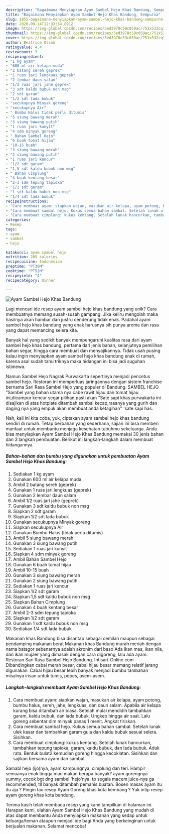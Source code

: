 ```yaml
---
description: "Bagaimana Menyiapkan Ayam Sambel Hejo Khas Bandung, Sempurna"
title: "Bagaimana Menyiapkan Ayam Sambel Hejo Khas Bandung, Sempurna"
slug: 1855-bagaimana-menyiapkan-ayam-sambel-hejo-khas-bandung-sempurna
date: 2020-09-14T12:33:34.891Z
image: https://img-global.cpcdn.com/recipes/5ed3970c59c050ac/751x532cq70/ayam-sambel-hejo-khas-bandung-foto-resep-utama.jpg
thumbnail: https://img-global.cpcdn.com/recipes/5ed3970c59c050ac/751x532cq70/ayam-sambel-hejo-khas-bandung-foto-resep-utama.jpg
cover: https://img-global.cpcdn.com/recipes/5ed3970c59c050ac/751x532cq70/ayam-sambel-hejo-khas-bandung-foto-resep-utama.jpg
author: Beatrice Olson
ratingvalue: 4.4
reviewcount: 3
recipeingredient:
- "1 kg ayam"
- "600 ml air kelapa muda"
- "2 batang sereh geprek"
- "1 ruas jari lengkuas geprek"
- "2 lembar daun salam"
- "1/2 ruas jari jahe geprek"
- "3 sdt kaldu bubuk non msg"
- "2 sdt garam"
- "1/2 sdt lada bubuk"
- "secukupnya Minyak goreng"
- "secukupnya Air"
- " Bumbu Halus tidak perlu ditumis"
- "5 siung bawang merah"
- "3 siung bawang putih"
- "1 ruas jari kunyit"
- "4 sdm minyak goreng"
- " Bahan Sambel Hejo"
- "6 buah tomat hijau"
- "10-15 buah"
- "3 siung bawang merah"
- "2 siung bawang putih"
- "1 ruas jari kencur"
- "1/2 sdt garam"
- "1,5 sdt kaldu bubuk non msg"
- " Bahan Cimplung"
- "4 buah kentang besar"
- "2-3 sdm tepung tapioka"
- "1/2 sdt garam"
- "1 sdt kaldu bubuk non msg"
- "1/4 sdt lada bubuk"
recipeinstructions:
- "Cara membuat ayam: siapkan wajan, masukan air kelapa, ayam potong, bumbu halus, sereh, jahe, lengkuas, dan daun salam. Apabila air kelapa kurang bisa ditambah air biasa. Setelah mulai mendidih tambahkan garam, kaldu bubuk, dan lada bubuk. Ungkep hingga air saat. Lalu goreng sebentar dlm minyak panas 1 menit. Angkat tiriskan."
- "Cara membuat sambal hejo. Kukus semua bahan sambal. Setelah lunak ulek kasar dan tambahkan garam gula dan kaldu bubuk sesuai selera. Sisihkan."
- "Cara membuat cimplung: kukus kentang. Setelah lunak hancurkan, tambahkan tepung tapioka, garam, kaldu bubuk, dan lada bubuk. Aduk rata. Bentuk bulat2 kemudian goreng hingga kecoklatan. Sisihkan dan sajikan bersama ayam dan sambal."
categories:
- Resep
tags:
- ayam
- sambel
- hejo

katakunci: ayam sambel hejo 
nutrition: 205 calories
recipecuisine: Indonesian
preptime: "PT30M"
cooktime: "PT52M"
recipeyield: "4"
recipecategory: Dinner

---
```



![Ayam Sambel Hejo Khas Bandung](https://img-global.cpcdn.com/recipes/5ed3970c59c050ac/751x532cq70/ayam-sambel-hejo-khas-bandung-foto-resep-utama.jpg)

Lagi mencari ide resep ayam sambel hejo khas bandung yang unik? Cara membuatnya memang susah-susah gampang. Jika keliru mengolah maka hasilnya akan hambar dan justru cenderung tidak enak. Padahal ayam sambel hejo khas bandung yang enak harusnya sih punya aroma dan rasa yang dapat memancing selera kita.

Banyak hal yang sedikit banyak mempengaruhi kualitas rasa dari ayam sambel hejo khas bandung, pertama dari jenis bahan, selanjutnya pemilihan bahan segar, hingga cara membuat dan menyajikannya. Tidak usah pusing kalau ingin menyiapkan ayam sambel hejo khas bandung enak di rumah, karena asal sudah tahu triknya maka hidangan ini bisa jadi suguhan istimewa.

Namun Sambel Hejo Nagrak Purwakarta sepertinya menjadi pencetus sambel hejo. Restoran ini memperluas jaringannya dengan sistem franchise bernama Sari Rasa Sambel Hejo yang populer di Bandung. SAMBEL HEJO &#34;Sambel yang bahan utama nya cabe rawit hijau dan tomat hijau ini,dicampur kencur segar pilihan,pasti akan &#34;Sate sapi khas purwakarta ini disajikan di atas hotplate ditambah sambal kecap,rasanya yang gurih dan daging nya yang empuk akan membuat anda ketagihan&#34; &#39;sate sapi has.


Nah, kali ini kita coba, yuk, ciptakan ayam sambel hejo khas bandung sendiri di rumah. Tetap berbahan yang sederhana, sajian ini bisa memberi manfaat untuk membantu menjaga kesehatan tubuhmu sekeluarga. Anda bisa menyiapkan Ayam Sambel Hejo Khas Bandung memakai 30 jenis bahan dan 3 langkah pembuatan. Berikut ini langkah-langkah dalam membuat hidangannya.

<!--inarticleads1-->

##### Bahan-bahan dan bumbu yang digunakan untuk pembuatan Ayam Sambel Hejo Khas Bandung:

1. Sediakan 1 kg ayam
1. Gunakan 600 ml air kelapa muda
1. Ambil 2 batang sereh (geprek)
1. Gunakan 1 ruas jari lengkuas (geprek)
1. Gunakan 2 lembar daun salam
1. Ambil 1/2 ruas jari jahe (geprek)
1. Gunakan 3 sdt kaldu bubuk non msg
1. Siapkan 2 sdt garam
1. Siapkan 1/2 sdt lada bubuk
1. Gunakan secukupnya Minyak goreng
1. Siapkan secukupnya Air
1. Gunakan  Bumbu Halus (tidak perlu ditumis)
1. Ambil 5 siung bawang merah
1. Gunakan 3 siung bawang putih
1. Sediakan 1 ruas jari kunyit
1. Siapkan 4 sdm minyak goreng
1. Ambil  Bahan Sambel Hejo
1. Gunakan 6 buah tomat hijau
1. Ambil 10-15 buah
1. Gunakan 3 siung bawang merah
1. Gunakan 2 siung bawang putih
1. Sediakan 1 ruas jari kencur
1. Siapkan 1/2 sdt garam
1. Siapkan 1,5 sdt kaldu bubuk non msg
1. Siapkan  Bahan Cimplung
1. Gunakan 4 buah kentang besar
1. Ambil 2-3 sdm tepung tapioka
1. Siapkan 1/2 sdt garam
1. Gunakan 1 sdt kaldu bubuk non msg
1. Sediakan 1/4 sdt lada bubuk


Makanan khas Bandung bisa disantap sebagai cemilan maupun sebagai pendamping makanan berat Makanan khas Bandung murah meriah dengan nama batagor sebenarnya adalah akronim dari baso Ada ikan mas, ikan nila, dan ikan mujaer yang dimasak dengan cara digoreng, lalu ada ayam. Restoran Sari Rasa Sambel Hejo Bandung. Intisari-Online.com - Dibandingkan cabai merah besar, cabai hijau besar memang relatif jarang digunakan. Cabai hijau besar lebih banyak menjadi bumbu tambahan misalnya irisan untuk tumis, pepes, asem-asem. 

<!--inarticleads2-->

##### Langkah-langkah membuat Ayam Sambel Hejo Khas Bandung:

1. Cara membuat ayam: siapkan wajan, masukan air kelapa, ayam potong, bumbu halus, sereh, jahe, lengkuas, dan daun salam. Apabila air kelapa kurang bisa ditambah air biasa. Setelah mulai mendidih tambahkan garam, kaldu bubuk, dan lada bubuk. Ungkep hingga air saat. Lalu goreng sebentar dlm minyak panas 1 menit. Angkat tiriskan.
1. Cara membuat sambal hejo. Kukus semua bahan sambal. Setelah lunak ulek kasar dan tambahkan garam gula dan kaldu bubuk sesuai selera. Sisihkan.
1. Cara membuat cimplung: kukus kentang. Setelah lunak hancurkan, tambahkan tepung tapioka, garam, kaldu bubuk, dan lada bubuk. Aduk rata. Bentuk bulat2 kemudian goreng hingga kecoklatan. Sisihkan dan sajikan bersama ayam dan sambal.


Samabl hejo (ijo)nya, ayam kampungnya, cimplung dan teri. Hampir semuanya enak tingga mau makan berapa banyak? ayam gorengnya yummy, cocok bgt dng sambel &#39;hejo&#39;nya. tp segala macem juice-nya ga recommended, tll banyak ditambah pemanis buatan. Bosen masak ayam itu itu aja ? Pingin tau resep Ayam Goreng khas kota kembang ? Yuk intip resep ayam goreng khas kota bandung. 

Terima kasih telah membaca resep yang kami tampilkan di halaman ini. Harapan kami, olahan Ayam Sambel Hejo Khas Bandung yang mudah di atas dapat membantu Anda menyiapkan makanan yang sedap untuk keluarga/teman ataupun menjadi ide bagi Anda yang berkeinginan untuk berjualan makanan. Selamat mencoba!
